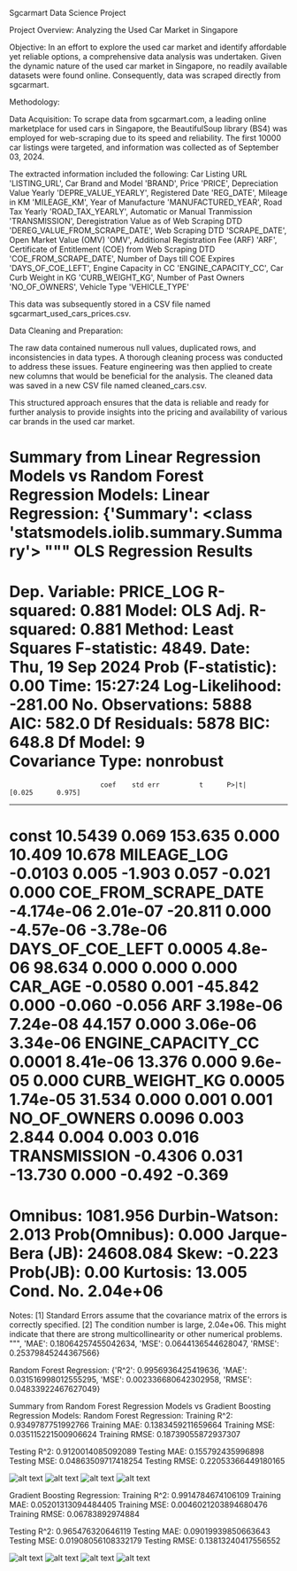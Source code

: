 Sgcarmart Data Science Project

Project Overview: Analyzing the Used Car Market in Singapore

Objective:
In an effort to explore the used car market and identify affordable yet reliable options, a comprehensive data analysis was undertaken. 
Given the dynamic nature of the used car market in Singapore, no readily available datasets were found online. 
Consequently, data was scraped directly from sgcarmart.



Methodology:

Data Acquisition:
To scrape data from sgcarmart.com, a leading online marketplace for used cars in Singapore, the BeautifulSoup library (BS4) was employed for web-scraping due to its speed and reliability. 
The first 10000 car listings were targeted, and information was collected as of September 03, 2024.

The extracted information included the following:
Car Listing URL 'LISTING_URL', 
Car Brand and Model 'BRAND', 
Price 'PRICE', 
Depreciation Value Yearly 'DEPRE_VALUE_YEARLY', 
Registered Date 'REG_DATE', 
Mileage in KM 'MILEAGE_KM', 
Year of Manufacture 'MANUFACTURED_YEAR', 
Road Tax Yearly 'ROAD_TAX_YEARLY', 
Automatic or Manual Tranmission 'TRANSMISSION', 
Deregistration Value as of Web Scraping DTD 'DEREG_VALUE_FROM_SCRAPE_DATE', 
Web Scraping DTD 'SCRAPE_DATE', 
Open Market Value (OMV) 'OMV', 
Additional Registration Fee (ARF) 'ARF', 
Certificate of Entitlement (COE) from Web Scraping DTD 'COE_FROM_SCRAPE_DATE', 
Number of Days till COE Expires 'DAYS_OF_COE_LEFT', 
Engine Capacity in CC 'ENGINE_CAPACITY_CC', 
Car Curb Weight in KG 'CURB_WEIGHT_KG', 
Number of Past Owners 'NO_OF_OWNERS', 
Vehicle Type 'VEHICLE_TYPE'

This data was subsequently stored in a CSV file named sgcarmart_used_cars_prices.csv.



Data Cleaning and Preparation:

The raw data contained numerous null values, duplicated rows, and inconsistencies in data types. 
A thorough cleaning process was conducted to address these issues. 
Feature engineering was then applied to create new columns that would be beneficial for the analysis. 
The cleaned data was saved in a new CSV file named cleaned_cars.csv.

This structured approach ensures that the data is reliable and ready for further analysis to provide insights into the pricing and availability of various car brands in the used car market.




Summary from Linear Regression Models vs Random Forest Regression Models:
Linear Regression:
{'Summary': <class 'statsmodels.iolib.summary.Summary'>
"""
                            OLS Regression Results                            
==============================================================================
Dep. Variable:              PRICE_LOG   R-squared:                       0.881
Model:                            OLS   Adj. R-squared:                  0.881
Method:                 Least Squares   F-statistic:                     4849.
Date:                Thu, 19 Sep 2024   Prob (F-statistic):               0.00
Time:                        15:27:24   Log-Likelihood:                -281.00
No. Observations:                5888   AIC:                             582.0
Df Residuals:                    5878   BIC:                             648.8
Df Model:                           9                                         
Covariance Type:            nonrobust                                         
========================================================================================
                           coef    std err          t      P>|t|      [0.025      0.975]
----------------------------------------------------------------------------------------
const                   10.5439      0.069    153.635      0.000      10.409      10.678
MILEAGE_LOG             -0.0103      0.005     -1.903      0.057      -0.021       0.000
COE_FROM_SCRAPE_DATE -4.174e-06   2.01e-07    -20.811      0.000   -4.57e-06   -3.78e-06
DAYS_OF_COE_LEFT         0.0005    4.8e-06     98.634      0.000       0.000       0.000
CAR_AGE                 -0.0580      0.001    -45.842      0.000      -0.060      -0.056
ARF                   3.198e-06   7.24e-08     44.157      0.000    3.06e-06    3.34e-06
ENGINE_CAPACITY_CC       0.0001   8.41e-06     13.376      0.000     9.6e-05       0.000
CURB_WEIGHT_KG           0.0005   1.74e-05     31.534      0.000       0.001       0.001
NO_OF_OWNERS             0.0096      0.003      2.844      0.004       0.003       0.016
TRANSMISSION            -0.4306      0.031    -13.730      0.000      -0.492      -0.369
==============================================================================
Omnibus:                     1081.956   Durbin-Watson:                   2.013
Prob(Omnibus):                  0.000   Jarque-Bera (JB):            24608.084
Skew:                          -0.223   Prob(JB):                         0.00
Kurtosis:                      13.005   Cond. No.                     2.04e+06
==============================================================================

Notes:
[1] Standard Errors assume that the covariance matrix of the errors is correctly specified.
[2] The condition number is large, 2.04e+06. This might indicate that there are
strong multicollinearity or other numerical problems.
""", 'MAE': 0.18064257455042634, 'MSE': 0.0644136544628047, 'RMSE': 0.25379845244367566}


Random Forest Regression:
{'R^2': 0.9956936425419636, 'MAE': 0.031516998012555295, 'MSE': 0.002336680642302958, 'RMSE': 0.04833922467627049}




Summary from Random Forest Regression Models vs Gradient Boosting Regression Models:
Random Forest Regression:
Training R^2: 0.9349787751992766
Training MAE: 0.1383459211659664
Training MSE: 0.035115221500906624
Training RMSE: 0.18739055872937307

Testing R^2: 0.9120014085092089
Testing MAE: 0.155792435996898
Testing MSE: 0.04863509717418254
Testing RMSE: 0.22053366449180165

![alt text](rfr_residual_plot_train.png) ![alt text](rfr_residual_plot_test.png)
![alt text](rfr_qq_plot_train.png) ![alt text](rfr_qq_plot_test.png)


Gradient Boosting Regression:
Training R^2: 0.9914784674106109
Training MAE: 0.05201313094484405
Training MSE: 0.0046021203894680476
Training RMSE: 0.06783892974884

Testing R^2: 0.965476320646119
Testing MAE: 0.09019939850663643
Testing MSE: 0.01908056108332179
Testing RMSE: 0.13813240417556552

![alt text](gbr_residual_plot_train.png) ![alt text](gbr_residual_plot_test.png)
![alt text](gbr_qq_plot_train.png) ![alt text](gbr_qq_plot_test.png)